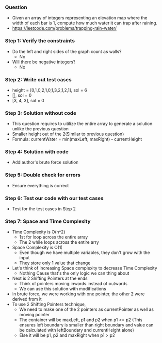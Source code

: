 ### Question

* Given an array of integers representing an elevation map where the width of each bar is 1, compute how much water it can trap after raining.
* https://leetcode.com/problems/trapping-rain-water/

### Step 1: Verify the constraints

* Do the left and right sides of the graph count as walls?
  * No
* Will there be negative integers?
  * No

### Step 2: Write out test cases

* height = [0,1,0,2,1,0,1,3,2,1,2,1], sol = 6
* [], sol = 0
* [3, 4, 3], sol = 0

### Step 3: Solution without code

* This question requires to uitilize the entire array to generate a solution unlike the previous question
* Smaller height out of the 2(Similar to previous question)
* Formula: currentWater = min(maxLeft, maxRight) - currentHeight

### Step 4: Solution with code

* Add author's brute force solution

### Step 5: Double check for errors

* Ensure everything is correct

### Step 6: Test our code with our test cases

* Test for the test cases in Step 2

### Step 7: Space and Time Complexity

* Time Complexity is O(n^2)
  * 1st for loop across the entire array
  * The 2 while loops across the entire arry
* Space Complexity is O(1)
  * Even though we have multiple variables, they don't grow with the input
  * They store only 1 value that change
* Let's think of increasing Space complexity to decrease Time Complexity
  * Nothing Cause that's the only logic we can thing about
* Next is 2 Shifting Pointers at the ends
  * Think of pointers moving inwards instead of outwards
  * We can use this solution with modifications
* In brute force, we were working with one pointer, the other 2 were derived from it
* To use 2 Shifting Pointers technique,
  * We need to make one of the 2 pointers as currentPointer as well as moving pointer
  * The container will be maxLeft, p1 and p2 when p1 <= p2 (This ensures left boundary is smaller than right boundary and value can be calculated with leftBoundary and currentHeight alone)
  * Else it will be p1, p2 and maxRight when p1 > p2